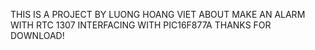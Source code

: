 THIS IS A PROJECT BY LUONG HOANG VIET ABOUT MAKE AN ALARM WITH RTC 1307 INTERFACING WITH PIC16F877A
THANKS FOR DOWNLOAD!
